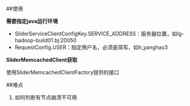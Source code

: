 ##使用

**需要指定java运行环境**

* SliderServiceClientConfigKey.SERVICE_ADDRESS：服务器位置，如lg-hadoop-build01.bj:20050
* RequestConfig.USER：指定用户名，必须是简写，如h_yanghao3

**SliderMemcachedClient获取**

使用SliderMemcachedClientFactory提供的接口

##难点
1. 如何判断有节点崩溃不可用
